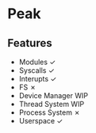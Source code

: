 # Peak

## Features
- Modules ✓
- Syscalls ✓
- Interupts ✓
- FS ✗
- Device Manager WIP
- Thread System WIP
- Process System ✗
- Userspace ✓